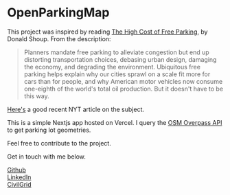 # OpenParkingMap

This project was inspired by reading [The High Cost of Free Parking](https://www.amazon.com/High-Cost-Free-Parking-Updated/dp/193236496X), by Donald Shoup. From the description:

> Planners mandate free parking to alleviate congestion but end up distorting transportation choices, debasing urban design, damaging the economy, and degrading the environment. Ubiquitous free parking helps explain why our cities sprawl on a scale fit more for cars than for people, and why American motor vehicles now consume one-eighth of the world's total oil production. But it doesn't have to be this way.

[Here's](https://www.nytimes.com/2023/03/07/business/fewer-parking-spots.html) a good recent NYT article on the subject.

This is a simple Nextjs app hosted on Vercel. I query the [OSM Overpass API](https://overpass-turbo.eu/) to get parking lot geometries.

Feel free to contribute to the project.

Get in touch with me below.

[Github](https://github.com/brandonfcohen1)\
[LinkedIn](https://www.linkedin.com/in/brandonfcohen/)\
[CivilGrid](https://www.civilgrid.com/)
